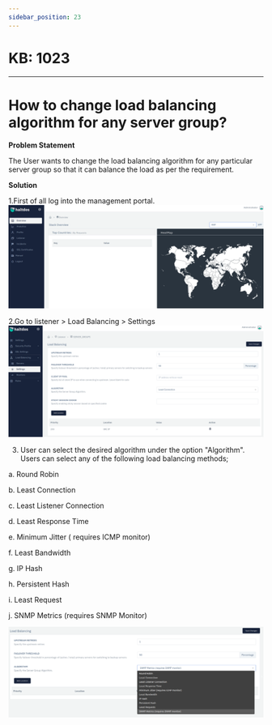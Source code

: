 ```yaml
---
sidebar_position: 23
---
```


# KB: 1023
-----------

# How to change load balancing algorithm for any server group?

**Problem Statement**

The User wants to change the load balancing algorithm for any particular server group so that it can balance the load as per the requirement.

**Solution**

1.First of all log into the management portal.
![kb-1023](/img/waf/v6/kb/geoo.png)

2.Go to  listener > Load Balancing > Settings
![kb-1023](/img/waf/v6/kb/load.png)

3. User can select the desired algorithm under the option "Algorithm". Users can select any of the following load balancing methods;

a. Round Robin

b. Least Connection 

c. Least Listener Connection 

d. Least Response Time

e. Minimum Jitter ( requires ICMP monitor)

f. Least Bandwidth 

g. IP Hash

h. Persistent Hash 

i. Least Request

j. SNMP Metrics (requires SNMP Monitor)

![kb-1023](/img/waf/v6/kb/load33.png)



